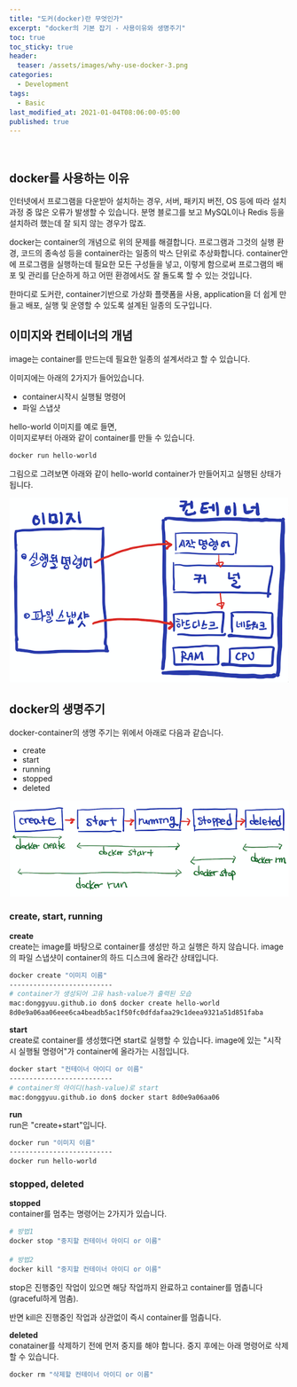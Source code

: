 ```yaml
---
title: "도커(docker)란 무엇인가"
excerpt: "docker의 기본 잡기 - 사용이유와 생명주기"
toc: true
toc_sticky: true
header:
  teaser: /assets/images/why-use-docker-3.png
categories:
  - Development 
tags:
  - Basic
last_modified_at: 2021-01-04T08:06:00-05:00
published: true
---
```

<script src="https://ads-partners.coupang.com/g.js"></script>
<script>
	new PartnersCoupang.G({ id:368772 });
</script>  
<br>

## docker를 사용하는 이유
인터넷에서 프로그램을 다운받아 설치하는 경우, 서버, 패키지 버전, OS 등에 따라 설치 과정 중 많은 오류가 발생할 수 있습니다. 분명 블로그를 보고 MySQL이나 Redis 등을 설치하려 했는데 잘 되지 않는 경우가 많죠.   

docker는 container의 개념으로 위의 문제를 해결합니다. 프로그램과 그것의 실행 환경, 코드의 종속성 등을 container라는 일종의 박스 단위로 추상화합니다. container안에 프로그램을 실행하는데 필요한 모든 구성들을 넣고, 이렇게 함으로써  프로그램의 배포 및 관리를 단순하게 하고 어떤 환경에서도 잘 돌도록 할 수 있는 것입니다.     

한마디로 도커란, container기반으로 가상화 플랫폼을 사용, application을 더 쉽게 만들고 배포, 실행 및 운영할 수 있도록 설계된 일종의 도구입니다. 



## 이미지와 컨테이너의 개념 
image는 container를 만드는데 필요한 일종의 설계서라고 할 수 있습니다. 

이미지에는 아래의 2가지가 들어있습니다.
- container시작시 실행될 명령어 
- 파일 스냅샷

hello-world 이미지를 예로 들면,  
이미지로부터 아래와 같이 container를 만들 수 있습니다.
```bash
docker run hello-world
```
그림으로 그려보면 아래와 같이 hello-world container가 만들어지고 실행된 상태가 됩니다.    

![why-use-docker-3](/assets/images/why-use-docker-3.png)



## docker의 생명주기
docker-container의 생명 주기는 위에서 아래로 다음과 같습니다.  
- create
- start
- running
- stopped
- deleted

![why-use-docker-4](/assets/images/why-use-docker-4.png)

### create, start, running

**create**   
create는 image를 바탕으로 container를 생성만 하고 실행은 하지 않습니다. image의 파일 스냅샷이 container의 하드 디스크에 올라간 상태입니다.  
```bash
docker create "이미지 이름"
--------------------------
# container가 생성되어 고유 hash-value가 출력된 모습
mac:donggyuu.github.io don$ docker create hello-world
8d0e9a06aa06eee6ca4beadb5ac1f50fc0dfdafaa29c1deea9321a51d851faba
```
**start**   
create로 container를 생성했다면 start로 실행할 수 있습니다. image에 있는 "시작 시 실행될 명령어"가 container에 올라가는 시점입니다.  
```bash
docker start "컨테이너 아이디 or 이름"
--------------------------
# container의 아이디(hash-value)로 start
mac:donggyuu.github.io don$ docker start 8d0e9a06aa06
```

**run**  
run은 "create+start"입니다.
```bash
docker run "이미지 이름"
--------------------------
docker run hello-world
```


### stopped, deleted
**stopped**  
container를 멈추는 명령어는 2가지가 있습니다.  
```bash
# 방법1
docker stop "중지할 컨테이너 아이디 or 이름"

# 방법2
docker kill "중지할 컨테이너 아이디 or 이름"
```
stop은 진행중인 작업이 있으면 해당 작업까지 완료하고 container를 멈춥니다(graceful하게 멈춤). 

반면 kill은 진행중인 작업과 상관없이 즉시 container를 멈춥니다. 

**deleted**  
conatainer를 삭제하기 전에 먼저 중지를 해야 합니다. 중지 후에는 아래 명령어로 삭제할 수 있습니다. 
```bash
docker rm "삭제할 컨테이너 아이디 or 이름"
```